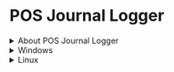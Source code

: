 # POS Journal Logger
<details>
  <summary>About POS Journal Logger</summary>
  The POS Journal Logger project started from being able to log the data sent from epson receipt printers on pos networks. This can be for receipt printers and order chit/kitchen printers. The use case of this can be applied in practically any POS system and gives you the ability to find out why something didn't print. I wrote this in Python as it wasn't too hard to "emulate" an Epson printer and make a POS system think it is a printer. You can then from the logger itself manipulate the print routings to the destinations. More details below on how this works.
</details>
<details>
  <summary>Windows</summary>
  
  1. Open cmd.exe as an Administrator.
  
  2. Copy and paste this command:
  
  curl -o "C:\windows_p1.bat" "https://raw.githubusercontent.com/CalebBrendel/pos-journal-logger/refs/heads/main/scripts/windows_p1.bat"
  
  3. Press Enter and the windows bat file to will download for the POS Journal Logger.
  
  4. Open File Explorer and navigate to the root of your C drive.
  
  5. Right click the windows.bat file and run it as Administrator.
  
</details>

<details>
  <summary>Linux</summary>
  Documentation will be available soon..
</details>
